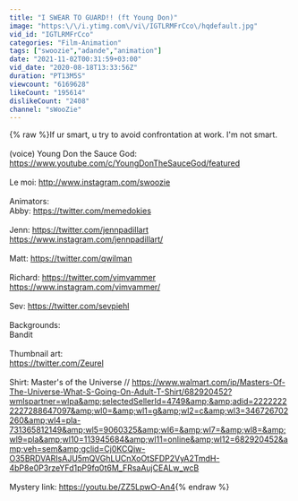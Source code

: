 ```yaml
---
title: "I SWEAR TO GUARD!! (ft Young Don)"
image: "https:\/\/i.ytimg.com\/vi\/IGTLRMFrCco\/hqdefault.jpg"
vid_id: "IGTLRMFrCco"
categories: "Film-Animation"
tags: ["swoozie","adande","animation"]
date: "2021-11-02T00:31:59+03:00"
vid_date: "2020-08-18T13:33:56Z"
duration: "PT13M5S"
viewcount: "6169628"
likeCount: "195614"
dislikeCount: "2408"
channel: "sWooZie"
---
```

{% raw %}If ur smart, u try to avoid confrontation at work. I'm not smart.<br /><br />(voice) Young Don the Sauce God:<br /><a rel="nofollow" target="blank" href="https://www.youtube.com/c/YoungDonTheSauceGod/featured">https://www.youtube.com/c/YoungDonTheSauceGod/featured</a><br /><br />Le moi: <a rel="nofollow" target="blank" href="http://www.instagram.com/swoozie">http://www.instagram.com/swoozie</a><br /><br />Animators:<br />Abby:  <a rel="nofollow" target="blank" href="https://twitter.com/memedokies">https://twitter.com/memedokies</a><br /><br />Jenn: <a rel="nofollow" target="blank" href="https://twitter.com/jennpadillart">https://twitter.com/jennpadillart</a><br /><a rel="nofollow" target="blank" href="https://www.instagram.com/jennpadillart/">https://www.instagram.com/jennpadillart/</a><br /><br />Matt:  <a rel="nofollow" target="blank" href="https://twitter.com/qwilman">https://twitter.com/qwilman</a><br /><br />Richard: <a rel="nofollow" target="blank" href="https://twitter.com/vimvammer">https://twitter.com/vimvammer</a><br /><a rel="nofollow" target="blank" href="https://www.instagram.com/vimvammer/">https://www.instagram.com/vimvammer/</a><br /><br />Sev: <a rel="nofollow" target="blank" href="https://twitter.com/sevpiehl">https://twitter.com/sevpiehl</a><br /><br />Backgrounds:<br />Bandit<br /><br />Thumbnail art:<br /><a rel="nofollow" target="blank" href="https://twitter.com/Zeurel">https://twitter.com/Zeurel</a><br /><br />Shirt: Master's of the Universe // <a rel="nofollow" target="blank" href="https://www.walmart.com/ip/Masters-Of-The-Universe-What-S-Going-On-Adult-T-Shirt/682920452?wmlspartner=wlpa&amp;selectedSellerId=4749&amp;&amp;adid=22222222227288647097&amp;wl0=&amp;wl1=g&amp;wl2=c&amp;wl3=346726702260&amp;wl4=pla-731365812149&amp;wl5=9060325&amp;wl6=&amp;wl7=&amp;wl8=&amp;wl9=pla&amp;wl10=113945684&amp;wl11=online&amp;wl12=682920452&amp;veh=sem&amp;gclid=Cj0KCQjw-O35BRDVARIsAJU5mQVGhLUCnXoOtSFDP2VyA2TmdH-4bP8e0P3rzeYFd1pP9fq0t6M_FRsaAujCEALw_wcB">https://www.walmart.com/ip/Masters-Of-The-Universe-What-S-Going-On-Adult-T-Shirt/682920452?wmlspartner=wlpa&amp;selectedSellerId=4749&amp;&amp;adid=22222222227288647097&amp;wl0=&amp;wl1=g&amp;wl2=c&amp;wl3=346726702260&amp;wl4=pla-731365812149&amp;wl5=9060325&amp;wl6=&amp;wl7=&amp;wl8=&amp;wl9=pla&amp;wl10=113945684&amp;wl11=online&amp;wl12=682920452&amp;veh=sem&amp;gclid=Cj0KCQjw-O35BRDVARIsAJU5mQVGhLUCnXoOtSFDP2VyA2TmdH-4bP8e0P3rzeYFd1pP9fq0t6M_FRsaAujCEALw_wcB</a><br /><br />Mystery link: <a rel="nofollow" target="blank" href="https://youtu.be/ZZ5LpwO-An4">https://youtu.be/ZZ5LpwO-An4</a>{% endraw %}

